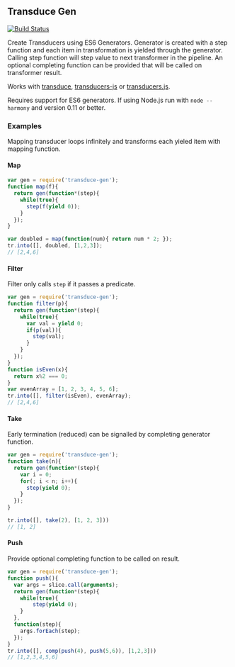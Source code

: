 ## Transduce Gen
[![Build Status](https://secure.travis-ci.org/transduce/transduce-gen.svg)](http://travis-ci.org/transduce/transduce-gen)

Create Transducers using ES6 Generators.  Generator is created with a step function and each item in transformation is yielded through the generator.  Calling step function will step value to next transformer in the pipeline.  An optional completing function can be provided that will be called on transformer result.

Works with [transduce][5], [transducers-js][3] or [transducers.js][4].

Requires support for ES6 generators.  If using Node.js run with `node --harmony` and version 0.11 or better.

### Examples

Mapping transducer loops infinitely and transforms each yieled item with mapping function.

#### Map
```javascript
var gen = require('transduce-gen');
function map(f){
  return gen(function*(step){
    while(true){
      step(f(yield 0));
    }
  });
}

var doubled = map(function(num){ return num * 2; });
tr.into([], doubled, [1,2,3]);
// [2,4,6]
```

#### Filter

Filter only calls `step` if it passes a predicate.

```javascript
var gen = require('transduce-gen');
function filter(p){
  return gen(function*(step){
    while(true){
      var val = yield 0;
      if(p(val)){
        step(val);
      }
    }
  });
}
function isEven(x){
  return x%2 === 0;
}
var evenArray = [1, 2, 3, 4, 5, 6];
tr.into([], filter(isEven), evenArray);
// [2,4,6]
```

#### Take

Early termination (reduced) can be signalled by completing generator function.

```javascript
var gen = require('transduce-gen');
function take(n){
  return gen(function*(step){
    var i = 0;
    for(; i < n; i++){
      step(yield 0);
    }
  });
}

tr.into([], take(2), [1, 2, 3]))
// [1, 2]
```

#### Push

Provide optional completing function to be called on result.

```javascript
var gen = require('transduce-gen');
function push(){
  var args = slice.call(arguments);
  return gen(function*(step){
    while(true){
        step(yield 0);
    }
  },
  function(step){
    args.forEach(step);
  });
}
tr.into([], comp(push(4), push(5,6)), [1,2,3]))
// [1,2,3,4,5,6]
```

[3]: https://github.com/cognitect-labs/transducers-js
[4]: https://github.com/jlongster/transducers.js
[5]: https://github.com/transduce/transduce

